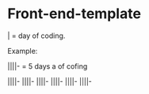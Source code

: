 # Front-end-template

| = day of coding. 

Example: 

||||-  = 5 days a of cofing 

||||- ||||- ||||- ||||- ||||-
||||-   
